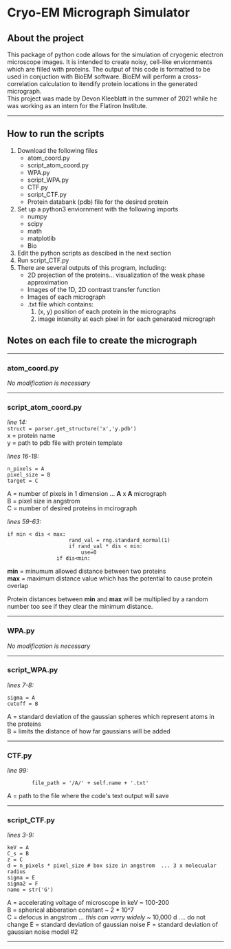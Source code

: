 # Cryo-EM Micrograph Simulator  

## About the project
This package of python code allows for the simulation of cryogenic electron microscope images. It is intended to create noisy, cell-like enviornments which are filled with proteins. The output of this code is formatted to be used in conjuction with BioEM software. BioEM will perform a cross-correlation calculation to itendify protein locations in the generated micrograph.  
This project was made by Devon Kleeblatt in the summer of 2021 while he was working as an intern for the Flatiron Institute.

---
## How to run the scripts
1. Download the following files
   - atom_coord.py
   - script_atom_coord.py
   - WPA<l>.py
   - script_WPA.py
   - CTF<l>.py
   - script_CTF.py
   - Protein databank (pdb) file for the desired protein
2. Set up a python3 enviornment with the following imports
   - numpy
   - scipy
   - math
   - matplotlib
   - Bio
3. Edit the python scripts as descibed in the next section
4. Run script_CTF.py
5. There are several outputs of this program, including:  
   - 2D projection of the proteins... visualization of the weak phase approximation
   - Images of the 1D, 2D contrast transfer function
   - Images of each micrograph
   - .txt file which contains:  
        1. (x, y) position of each protein in the micrographs  
        2. image intensity at each pixel in for each generated micrograph

## Notes on each file to create the micrograph
---
### **atom_coord.py**  
_No modification is necessary_

---
### **script_atom_coord.py**  
  
_line 14:_  
`struct = parser.get_structure('x','y.pdb')`  
x = protein name  
y = path to pdb file with protein template     

_lines 16-18:_ 
```
n_pixels = A  
pixel_size = B  
target = C
```
         
A = number of pixels in 1 dimension ... **A** x **A** micrograph  
B = pixel size in angstrom  
C = number of desired proteins in mcirograph

_lines 59-63:_  
```
if min < dis < max:
                    rand_val = rng.standard_normal(1)
                    if rand_val * dis < min:
                        use=0
                if dis<min:
```
**min** = minumum allowed distance between two proteins  
**max** = maximum distance value which has the potential to cause protein overlap
     
Protein distances between **min** and **max** will be multiplied by a random number too see if they clear the minimum distance.  

---
### **WPA<l>.py**
_No modification is necessary_

---
### **script_WPA.py**  
_lines 7-8:_
```
sigma = A 
cutoff = B
```
A = standard deviation of the gaussian spheres which represent atoms in the proteins  
B = limits the distance of how far gaussians will be added

---
### **CTF<l>.py**  
_line 99:_
```
        file_path = '/A/' + self.name + '.txt'

```
A = path to the file where the code's text output will save

___
### **script_CTF.py**  
_lines 3-9:_
```
keV = A 
C_s = B 
z = C 
d = n_pixels * pixel_size # box size in angstrom  ... 3 x molecualar radius
sigma = E 
sigma2 = F
name = str('G')
```
A = accelerating voltage of microscope in keV ~ 100-200  
B = spherical abberation constant ~ 2 * 10^7  
C = defocus in angstrom _... this can varry widely_ ~ 10,000
d .... do not change
E = standard deviation of gaussian noise
F = standard deviation of gaussian noise model #2  

---
